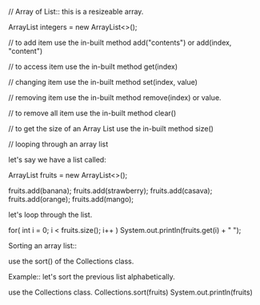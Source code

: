 // Array of List:: this is a resizeable array.

ArrayList<Integer> integers = new ArrayList<>();

// to add item
use the in-built method add("contents") or add(index, "content")

// to access item
use the in-built method get(index)

// changing item
use the in-built method set(index, value)

// removing item
use the in-built method remove(index) or value.

// to remove all item
use the in-built method clear()

// to get the size of an Array List
use the in-built method size()

// looping through an array list

let's say we have a list called:

ArrayList<String> fruits = new ArrayList<>();

fruits.add(banana);
fruits.add(strawberry);
fruits.add(casava);
fruits.add(orange);
fruits.add(mango);

let's loop through the list.

for( int i = 0; i < fruits.size(); i++ )
System.out.println(fruits.get(i) + " ");

Sorting an array list::

use the sort() of the Collections class.

Example::
let's sort the previous list alphabetically.

use the Collections class.
Collections.sort(fruits)
System.out.println(fruits)
